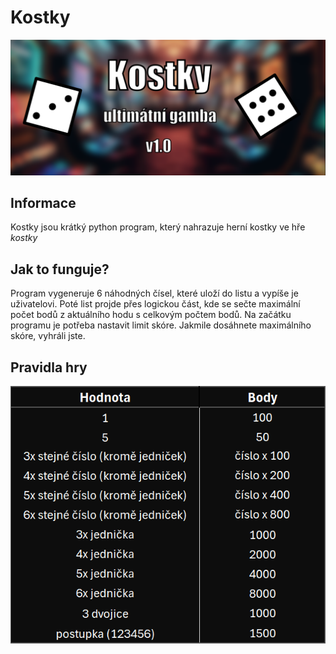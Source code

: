 # Kostky
![insaneultrasuperduperplaceholder](kostky_banner.png "kostky banner")
## Informace
<p>Kostky jsou krátký python program, který nahrazuje herní kostky ve hře <i>kostky</i></p>

## Jak to funguje?
<p>Program vygeneruje 6 náhodných čísel, které uloží do listu a vypíše je uživatelovi. Poté list projde přes logickou část, kde se sečte maximální počet bodů z aktuálního hodu s celkovým počtem bodů. Na začátku programu je potřeba nastavit limit skóre. Jakmile dosáhnete maximálního skóre, vyhráli jste.</p>

## Pravidla hry
![insaneultrasuperduperplaceholder2](kostky_pravidla.png "pravidla kostek")
